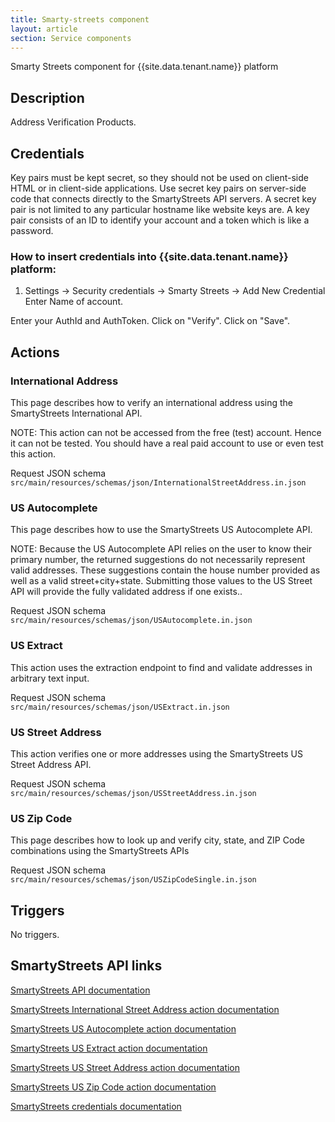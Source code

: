 ```yaml
---
title: Smarty-streets component
layout: article
section: Service components
---
```


Smarty Streets component for {{site.data.tenant.name}} platform

## Description
Address Verification Products.

## Credentials
Key pairs must be kept secret, so they should not be used on client-side HTML or in client-side applications. Use secret key pairs on server-side code that connects directly to the SmartyStreets API servers. A secret key pair is not limited to any particular hostname like website keys are. A key pair consists of an ID to identify your account and a token which is like a password.

### How to insert credentials into {{site.data.tenant.name}} platform:
1. Settings -> Security credentials -> Smarty Streets -> Add New Credential
Enter Name of account.

Enter your AuthId and AuthToken.
Click on "Verify".
Click on "Save".

## Actions
### International Address
This page describes how to verify an international address using the SmartyStreets International API.

NOTE: This action can not be accessed from the free (test) account. Hence it can not be tested. You should have a real paid account to use or even test this action.

Request JSON schema `src/main/resources/schemas/json/InternationalStreetAddress.in.json`

### US Autocomplete
This page describes how to use the SmartyStreets US Autocomplete API.

NOTE: Because the US Autocomplete API relies on the user to know their primary number, the returned suggestions do not necessarily represent valid addresses. These suggestions contain the house number provided as well as a valid street+city+state. Submitting those values to the US Street API will provide the fully validated address if one exists..

Request JSON schema `src/main/resources/schemas/json/USAutocomplete.in.json`

### US Extract
This action uses the extraction endpoint to find and validate addresses in arbitrary text input.

Request JSON schema `src/main/resources/schemas/json/USExtract.in.json`

### US Street Address
This action verifies one or more addresses using the SmartyStreets US Street Address API.

Request JSON schema `src/main/resources/schemas/json/USStreetAddress.in.json`

### US Zip Code
This page describes how to look up and verify city, state, and ZIP Code combinations using the SmartyStreets APIs

Request JSON schema `src/main/resources/schemas/json/USZipCodeSingle.in.json`

## Triggers
No triggers.
## SmartyStreets API links
[SmartyStreets API documentation](https://smartystreets.com/docs/sdk)

[SmartyStreets International Street Address action documentation](https://smartystreets.com/docs/cloud/international-street-api)

[SmartyStreets US Autocomplete action documentation](https://smartystreets.com/docs/cloud/us-autocomplete-api)

[SmartyStreets US Extract action documentation](https://smartystreets.com/docs/cloud/us-extract-api)

[SmartyStreets US Street Address action documentation](https://smartystreets.com/docs/cloud/us-street-api)

[SmartyStreets US Zip Code action documentation](https://smartystreets.com/docs/cloud/us-zipcode-api)

[SmartyStreets credentials documentation](https://smartystreets.com/docs/cloud/authentication#keypairs)
